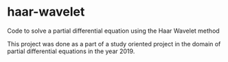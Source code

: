 # haar-wavelet
Code to solve a partial differential equation using the Haar Wavelet method

This project was done as a part of a study oriented project in the domain of partial differential equations in the year 2019.

